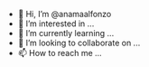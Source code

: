 - 👋 Hi, I’m @anamaalfonzo
- 👀 I’m interested in ...
- 🌱 I’m currently learning ...
- 💞️ I’m looking to collaborate on ...
- 📫 How to reach me ...

<!---
anamaalfonzo/anamaalfonzo is a ✨ special ✨ repository because its `README.md` (this file) appears on your GitHub profile.
You can click the Preview link to take a look at your changes.
--->
